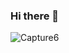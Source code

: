 ### Hi there 👋

<!--
**kumar815/kumar815** is a ✨ _special_ ✨ repository because its `README.md` (this file) appears on your GitHub profile.
<h3 align="center">A passionate frontend developer from India</h3>
<image align="right" alt="Coding" width="400" src="Downloads">

<h3 align="left">Connect with me:</h3>
<p align="left">
</p>
Here are some ideas to get you started:

- 🔭 I’m currently working on ...
- 🌱 I’m currently learning ...
- 👯 I’m looking to collaborate on ...
- 🤔 I’m looking for help with ...
- 💬 Ask me about ...
- 📫 How to reach me: ...
- 😄 Pronouns: ...
- ⚡ Fun fact: ...
-->
![Capture6](https://github.com/kumar815/kumar815/assets/110323876/93110f6c-1fe9-41d7-925f-8f44a1a60380)

